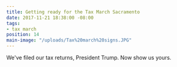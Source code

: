 ```yaml
---
title: Getting ready for the Tax March Sacramento
date: 2017-11-21 18:38:00 -08:00
tags:
- tax march
position: 14
main-image: "/uploads/Tax%20march%20signs.JPG"
---
```


We've filed our tax returns, President Trump. Now show us yours. 